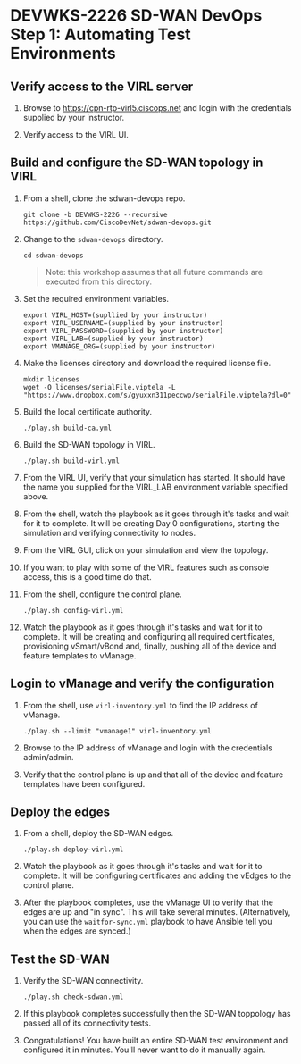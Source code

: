 # DEVWKS-2226 SD-WAN DevOps Step 1: Automating Test Environments

## Verify access to the VIRL server
1. Browse to https://cpn-rtp-virl5.ciscops.net and login with the credentials supplied by your instructor.

1. Verify access to the VIRL UI.

## Build and configure the SD-WAN topology in VIRL
1. From a shell, clone the sdwan-devops repo.    
    ```
    git clone -b DEVWKS-2226 --recursive https://github.com/CiscoDevNet/sdwan-devops.git
    ```

1. Change to the `sdwan-devops` directory.
    ```
    cd sdwan-devops
    ```
    > Note: this workshop assumes that all future commands are executed from this directory.

1. Set the required environment variables.
    ```
    export VIRL_HOST=(supllied by your instructor)
    export VIRL_USERNAME=(supplied by your instructor)
    export VIRL_PASSWORD=(supplied by your instructor)
    export VIRL_LAB=(supplied by your instructor)
    export VMANAGE_ORG=(supplied by your instructor)
    ```

1. Make the licenses directory and download the required license file.
    ```
    mkdir licenses
	wget -O licenses/serialFile.viptela -L "https://www.dropbox.com/s/gyuxxn311peccwp/serialFile.viptela?dl=0"
    ```

1. Build the local certificate authority.
    ```
    ./play.sh build-ca.yml
    ```

1. Build the SD-WAN topology in VIRL.
    ```
    ./play.sh build-virl.yml
    ```

1. From the VIRL UI, verify that your simulation has started.  It should have the name you supplied for the VIRL_LAB environment variable specified above.

1. From the shell, watch the playbook as it goes through it's tasks and wait for it to complete.  It will be creating Day 0 configurations, starting the simulation and verifying connectivity to nodes.

1. From the VIRL GUI, click on your simulation and view the topology.

1. If you want to play with some of the VIRL features such as console access, this is a good time do that.

1. From the shell, configure the control plane.
    ```
    ./play.sh config-virl.yml
    ```

1. Watch the playbook as it goes through it's tasks and wait for it to complete.  It will be creating and configuring all required certificates, provisioning vSmart/vBond and, finally, pushing all of the device and feature templates to vManage.

## Login to vManage and verify the configuration
1. From the shell, use `virl-inventory.yml` to find the IP address of vManage.
    ```
    ./play.sh --limit "vmanage1" virl-inventory.yml
    ```

1. Browse to the IP address of vManage and login with the credentials admin/admin.

1. Verify that the control plane is up and that all of the device and feature templates have been configured.

## Deploy the edges
1. From a shell, deploy the SD-WAN edges.
    ```
    ./play.sh deploy-virl.yml
    ```

1. Watch the playbook as it goes through it's tasks and wait for it to complete.  It will be configuring certificates and adding the vEdges to the control plane.

1. After the playbook completes, use the vManage UI to verify that the edges are up and "in sync".  This will take several minutes.  (Alternatively, you can use the `waitfor-sync.yml` playbook to have Ansible tell you when the edges are synced.)

## Test the SD-WAN
1. Verify the SD-WAN connectivity.
    ```
    ./play.sh check-sdwan.yml
    ```

1. If this playbook completes successfully then the SD-WAN toppology has passed all of its connectivity tests.

1. Congratulations!  You have built an entire SD-WAN test environment and configured it in minutes.  You'll never want to do it manually again.
